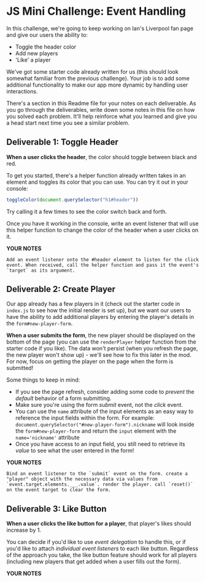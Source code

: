 # JS Mini Challenge: Event Handling

In this challenge, we're going to keep working on Ian's Liverpool fan page and give our users the ability to:

- Toggle the header color
- Add new players
- 'Like' a player 

We've got some starter code already written for us (this should look somewhat familiar from the previous challenge). Your job is to add some additional functionality to make our app more dynamic by handling user interactions.

There's a section in this Readme file for your notes on each deliverable. As you go through the deliverables, write down some notes in this file on how you solved each problem. It'll help reinforce what you learned and give you a head start next time you see a similar problem.

## Deliverable 1: Toggle Header

**When a user clicks the header**, the color should toggle between black and red. 

To get you started, there's a helper function already written takes in an element and toggles its color that you can use. You can try it out in your console:

```js
toggleColor(document.querySelector("h1#header"))
```

Try calling it a few times to see the color switch back and forth. 

Once you have it working in the console, write an event listener that will use this helper function to change the color of the header when a user clicks on it.

**YOUR NOTES**
```
Add an event listener onto the #header element to listen for the click event. When received, call the helper function and pass it the event's `target` as its argument.
```

## Deliverable 2: Create Player

Our app already has a few players in it (check out the starter code in `index.js` to see how the initial render is set up), but we want our users to have the ability to add additional players by entering the player's details in the `form#new-player-form`.

**When a user submits the form**, the new player should be displayed on the bottom of the page (you can use the `renderPlayer` helper function from the starter code if you like). The data won't persist (when you refresh the page, the new player won't show up) - we'll see how to fix this later in the mod. For now, focus on getting the player on the page when the form is submitted!

Some things to keep in mind:
- If you see the page refresh, consider adding some code to *prevent* the *default* behavior of a form submitting.
- Make sure you're using the form *submit* event, not the *click* event.
- You can use the `name` attribute of the input elements as an easy way to reference the input fields within the form. For example: `document.querySelector("#new-player-form").nickname` will look inside the `form#new-player-form` and return the `input` element with the `name='nickname'` attribute
- Once you have access to an input field, you still need to retrieve its *value* to see what the user entered in the form!

**YOUR NOTES**
```
Bind an event listener to the `submit` event on the form. create a "player" object with the necessary data via values from `event.target.elements.___.value`. render the player. call `reset()` on the event target to clear the form.
```

## Deliverable 3: Like Button

**When a user clicks the like button for a player**, that player's likes should increase by 1. 

You can decide if you'd like to use *event delegation* to handle this, or if you'd like to attach *individual event listeners* to each like button. Regardless of the approach you take, the like button feature should work for all players (including new players that get added when a user fills out the form).

**YOUR NOTES**
```

```
